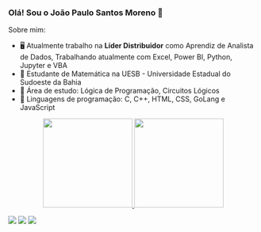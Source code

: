 ### Olá! Sou o João Paulo Santos Moreno 👋


<!-- **Morenojoaop1/Morenojoaop1** is a ✨ _special_ ✨ repository because its `README.md` (this file) appears on your GitHub profile. -->

Sobre mim:

- 🖥️ Atualmente trabalho na **Líder Distribuidor** como Aprendiz de Analista de Dados, Trabalhando atualmente com Excel, Power BI, Python, Jupyter e VBA
- 🤔 Estudante de Matemática na UESB - Universidade Estadual do Sudoeste da Bahia
- 💬 Área de estudo: Lógica de Programação, Circuitos Lógicos
- 📜 Linguagens de programação: C, C++, HTML, CSS, GoLang e JavaScript

<div align="center">
  <a href="https://github.com/Morenojoaop1">
  <img height="180em" src="https://github-readme-stats.vercel.app/api?username=Morenojoaop1&show_icons=true&theme=cobalt&include_all_commits=true&count_private=true"/>
  <img height="180em" src="https://github-readme-stats.vercel.app/api/top-langs/?username=Morenojoaop1&layout=compact&langs_count=50&theme=cobalt"/>
</div>

   
<a href="https://instagram.com/morenojoaop" target="_blank"><img src="https://img.shields.io/badge/-Instagram-%23E4405F?style=for-the-badge&logo=instagram&logoColor=white" target="_blank"></a>
<a href="https://www.twitch.tv/onlymoreno" target="_blank"><img src="https://img.shields.io/badge/Twitch-9146FF?style=for-the-badge&logo=twitch&logoColor=white" target="_blank"></a>
<a href="https://www.linkedin.com/in/joão-paulo-santos-moreno-aa45841a4/" target="_blank"><img src="https://img.shields.io/badge/-LinkedIn-%230077B5?style=for-the-badge&logo=linkedin&logoColor=white" target="_blank"></a> 
    

